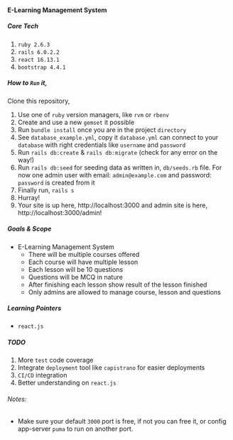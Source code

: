 #### E-Learning Management System

##### Core Tech

1. `ruby 2.6.3`
2. `rails 6.0.2.2`
3. `react 16.13.1`
4. `bootstrap 4.4.1`

##### How to `Run` it,

Clone this repository,
1. Use one of `ruby` version managers, like `rvm` or `rbenv` 
2. Create and use a new `gemset` it possible
3. Run `bundle install` once you are in the project `directory`
4. See `database_example.yml`, copy it `database.yml` can connect to your `database` with right credentials like `username` and `password`
5. Run `rails db:create` & `rails db:migrate` (check for any error on the way!)
6. Run `rails db:seed` for seeding data as written in, `db/seeds.rb` file. For now one admin user with email: `admin@example.com` and password: `password` is created from it
7. Finally run, `rails s`
8. Hurray!
9. Your site is up here, http://localhost:3000 and admin site is here, http://localhost:3000/admin!

##### Goals & Scope

- E-Learning Management System
    - There will be multiple courses offered
    - Each course will have multiple lesson
    - Each lesson will be 10 questions
    - Questions will be MCQ in nature
    - After finishing each lesson show result of the lesson finished
    - Only admins are allowed to manage course, lesson and questions

##### Learning Pointers

- `react.js`

##### TODO

1. More `test` code coverage
2. Integrate `deployment` tool like `capistrano` for easier deployments
3. `CI/CD` integration
4. Better understanding on `react.js`

###### Notes:
* Make sure your default `3000` port is free, if not you can free it, or config app-server `puma` to run on another port.
